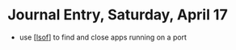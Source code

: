 # Journal Entry, Saturday, April 17

- use [[lsof]] to find and close apps running on a port

[//begin]: # "Autogenerated link references for markdown compatibility"
[lsof]: lsof "lsof"
[//end]: # "Autogenerated link references"